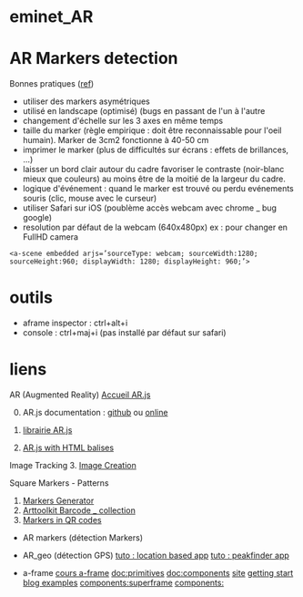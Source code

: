# eminet_AR

# AR Markers detection

Bonnes pratiques ([ref](https://medium.com/chialab-open-source/10-tips-to-enhance-your-ar-js-app-8b44c6faffca))
- utiliser des markers asymétriques
- utilisé en landscape (optimisé) (bugs en passant de l'un à l'autre
- changement d'échelle sur les 3 axes en même temps
- taille du marker (règle empirique : doit être reconnaissable pour l'oeil humain). Marker de 3cm2 fonctionne à 40-50 cm
- imprimer le marker (plus de difficultés sur écrans : effets de brillances, …)
- laisser un bord clair autour du cadre
favoriser le contraste (noir-blanc mieux que couleurs)
au moins être de la moitié de la largeur du cadre.
- logique d'événement :
quand le marker est trouvé ou perdu
evénements souris (clic, mouse avec le curseur)
- utiliser Safari sur iOS (poublème accès webcam avec chrome _ bug google)
- resolution par défaut de la webcam (640x480px)
ex : pour changer en FullHD camera

`<a-scene embedded arjs=’sourceType: webcam; sourceWidth:1280; sourceHeight:960; displayWidth: 1280; displayHeight: 960;’>`


# outils
- aframe inspector : ctrl+alt+i
- console : ctrl+maj+i (pas installé par défaut sur safari)



# liens

AR (Augmented Reality)
[Accueil AR.js](https://github.com/AR-js-org)

0. AR.js documentation :
[github](https://github.com/AR-js-org/AR.js-Docs) ou
[online](https://ar-js-org.github.io/AR.js-Docs/)

1. [librairie AR.js](https://github.com/AR-js-org/AR.js)
2. [AR.js with HTML balises](https://github.com/AR-js-org/aframe)

Image Tracking
3. [Image Creation](https://github.com/AR-js-org/NFT-Marker-Creator)

Square Markers - Patterns
1. [Markers Generator](https://jeromeetienne.github.io/AR.js/three.js/examples/marker-training/examples/generator.html)
2. [Arttoolkit Barcode _ collection](https://github.com/AR-js-org/artoolkit-barcode-markers-collection)
3. [Markers in QR codes](https://medium.com/chialab-open-source/how-to-deliver-ar-on-the-web-only-with-a-qr-code-e24b7b61f8cb)




* AR markers (détection Markers)


* AR_geo (détection GPS)
[tuto : location based app](https://medium.com/chialab-open-source/build-your-location-based-augmented-reality-web-app-c2442e716564)
[tuto : peakfinder app](https://medium.com/chialab-open-source/build-your-location-based-augmented-reality-web-app-c2442e716564)


* a-frame
[cours a-frame](https://aframe-course.glitch.me/index.html)
[doc:primitives](https://github.com/aframevr/aframe/tree/master/docs/primitives)
[doc:components](https://github.com/aframevr/aframe/tree/master/docs/components)
[site](https://aframe.io/)
[getting start](https://aframe.io/docs/1.0.0/introduction/)
[blog examples](https://aframe.io/blog/)
[components:superframe](https://github.com/supermedium/superframe)
[components:](https://www.npmjs.com/search?q=keywords:aframe&page=1&ranking=optimal)
